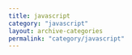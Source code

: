 ```yaml
---
title: javascript
category: "javascript"
layout: archive-categories
permalink: "category/javascript"
---
```

